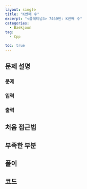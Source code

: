 ```yaml
---
layout: single
title: "K번째 수"
excerpt: "<플레티넘3> 7469번: K번째 수"
categories:
  - Baekjoon
tag:
  - Cpp

toc: true
---
```


## 문제 설명
### 문제
### 입력
### 출력

## 처음 접근법


## 부족한 부분
 
## 풀이


## 코드
```cpp
```